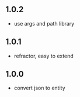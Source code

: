 ## 1.0.2
* use args and path library
## 1.0.1
* refractor, easy to extend
## 1.0.0
* convert json to entity
